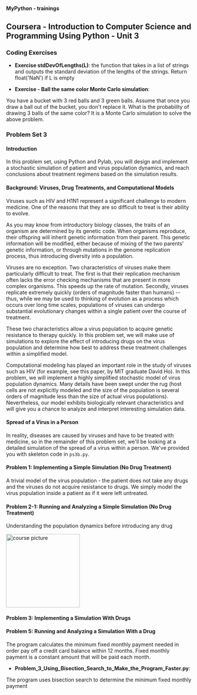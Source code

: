 #### MyPython - trainings

## Coursera - Introduction to Computer Science and Programming Using Python - Unit 3

### Coding Exercises

- **Exercise stdDevOfLengths(L)**: the function that takes in a list of strings and outputs the standard deviation of the lengths of the strings. Return float('NaN') if L is empty

- **Exercise - Ball the same color Monte Carlo simulation**:

You have a bucket with 3 red balls and 3 green balls. Assume that once you draw a ball out of the bucket, you don't replace it. What is the probability of drawing 3 balls of the same color? It is a Monte Carlo simulation to solve the above problem.

### Problem Set 3

#### Introduction

In this problem set, using Python and Pylab, you will design and implement a stochastic simulation of patient and virus population dynamics, and reach conclusions about treatment regimens based on the simulation results.

#### Background: Viruses, Drug Treatments, and Computational Models

Viruses such as HIV and H1N1 represent a significant challenge to modern medicine. One of the reasons that they are so difficult to treat is their ability to evolve.

As you may know from introductory biology classes, the traits of an organism are determined by its genetic code. When organisms reproduce, their offspring will inherit genetic information from their parent. This genetic information will be modified, either because of mixing of the two parents' genetic information, or through mutations in the genome replication process, thus introducing diversity into a population.

Viruses are no exception. Two characteristics of viruses make them particularly difficult to treat. The first is that their replication mechanism often lacks the error checking mechanisms that are present in more complex organisms. This speeds up the rate of mutation. Secondly, viruses replicate extremely quickly (orders of magnitude faster than humans) -- thus, while we may be used to thinking of evolution as a process which occurs over long time scales, populations of viruses can undergo substantial evolutionary changes within a single patient over the course of treatment.

These two characteristics allow a virus population to acquire genetic resistance to therapy quickly. In this problem set, we will make use of simulations to explore the effect of introducing drugs on the virus population and determine how best to address these treatment challenges within a simplified model.

Computational modeling has played an important role in the study of viruses such as HIV (for example, see this paper, by MIT graduate David Ho). In this problem, we will implement a highly simplified stochastic model of virus population dynamics. Many details have been swept under the rug (host cells are not explicitly modeled and the size of the population is several orders of magnitude less than the size of actual virus populations). Nevertheless, our model exhibits biologically relevant characteristics and will give you a chance to analyze and interpret interesting simulation data.

#### Spread of a Virus in a Person

In reality, diseases are caused by viruses and have to be treated with medicine, so in the remainder of this problem set, we'll be looking at a detailed simulation of the spread of a virus within a person. We've provided you with skeleton code in `ps3b.py`.

#### Problem 1: Implementing a Simple Simulation (No Drug Treatment)

A trivial model of the virus population - the patient does not take any drugs and the viruses do not acquire resistance to drugs. We simply model the virus population inside a patient as if it were left untreated.

#### Problem 2-1: Running and Analyzing a Simple Simulation (No Drug Treatment)

Understanding the population dynamics before introducing any drug

<img src="https://github.com/alexey198631/trainings/tree/main/edx_introduction_to_computational_thinking_and_data_science/Problem_Set_3_Running_and_Analyzing_Simulation/data_files/pr2.png" alt="course picture" width="200" align="center">

#### Problem 3: Implementing a Simulation With Drugs



#### Problem 5: Running and Analyzing a Simulation With a Drug

The program calculates the minimum fixed monthly payment needed in order pay off a credit card balance within 12 months. Fixed monthly payment is a constant amount that will be paid each month.

- **Problem_3_Using_Bisection_Search_to_Make_the_Program_Faster.py**:

The program uses bisection search to determine the minimum fixed monthly payment
